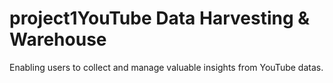 # project1YouTube Data Harvesting & Warehouse
Enabling users to collect and manage valuable insights from YouTube datas.


